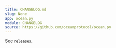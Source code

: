 ```yaml
---
title: CHANGELOG.md
slug: None
app: ocean.py
module: CHANGELOG
source: https://github.com/oceanprotocol/ocean.py
---
```

<!--
Copyright 2021 Ocean Protocol Foundation
SPDX-License-Identifier: Apache-2.0
-->
See [`releases`](https://github.com/oceanprotocol/ocean.py/releases).
